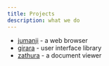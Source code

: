 ```yaml
---
title: Projects
description: what we do
---
```


* [jumanji](jumanji) - a web browser
* [girara](girara) - user interface library
* [zathura](zathura) - a document viewer

